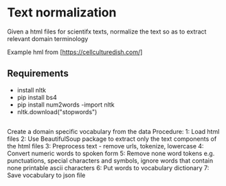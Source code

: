 Text normalization
==================
Given a html files for scientifx texts, normalize the text so as to extract relevant domain terminology

Example hml from [https://cellculturedish.com/]

## Requirements
- install nltk
- pip install bs4
- pip install num2words
-import nltk 
- nltk.download("stopwords")


##
 Create a domain specific vocabulary from the data
Procedure:
1: Load html files
2: Use BeautifulSoup package to extract only the text components of the html files
3: Preprocess text - remove urls, tokenize, lowercase
4: Convert numeric words to spoken form
5: Remove none word tokens e.g. punctuations, special characters and symbols, ignore words that contain none printable ascii characters
6: Put words to vocabulary dictionary
7: Save vocabulary to json file
